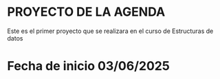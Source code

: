 # PROYECTO DE LA AGENDA 

Este es el primer proyecto que se realizara en el curso de Estructuras de datos 

# Fecha de inicio 03/06/2025
